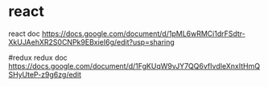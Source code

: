 # react
react doc
https://docs.google.com/document/d/1pML6wRMCi1drFSdtr-XkUJAehXR2S0CNPk9EBxieI6g/edit?usp=sharing

#redux
redux doc
https://docs.google.com/document/d/1FgKUqW9vJY7QQ6vfIvdIeXnxItHmQSHyUteP-z9g6zg/edit
